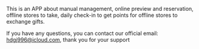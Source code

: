 This is an APP about manual management, online preview and reservation, offline stores to take, daily check-in to get points for offline stores to exchange gifts.

If you have any questions, you can contact our official email: hdgj996@icloud.com, thank you for your support
